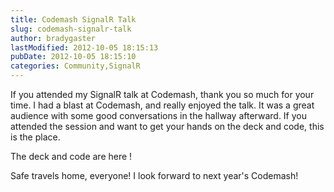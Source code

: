 ```yaml
---
title: Codemash SignalR Talk
slug: codemash-signalr-talk
author: bradygaster
lastModified: 2012-10-05 18:15:13
pubDate: 2012-10-05 18:15:10
categories: Community,SignalR
---
```


<p>If you attended my SignalR talk at Codemash, thank you so much for your time. I had a blast at Codemash, and really enjoyed the talk. It was a great audience with some good conversations in the hallway afterward. If you attended the session and want to
  get your hands on the deck and code, this is the place.&#xA0;</p>
<p>
  <a>The deck and code are here</a> !</p>
<p>Safe travels home, everyone! I look forward to next year&apos;s Codemash!</p>
